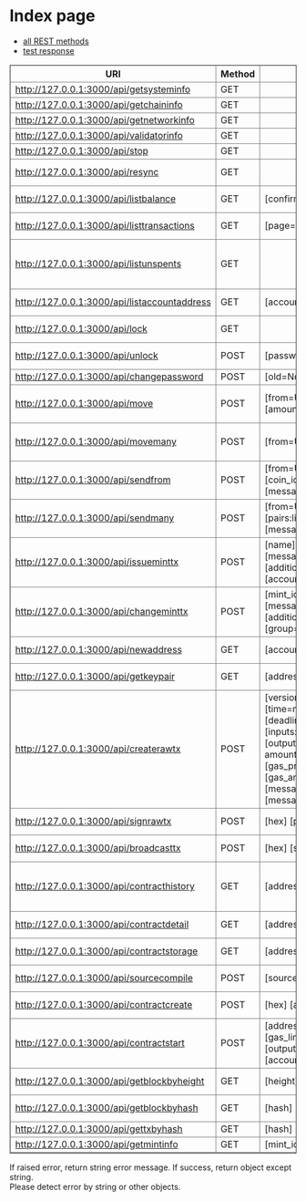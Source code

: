 Index page
====
* [all REST methods](./rest.md)
* [test response](./testresponse.html)

<table class="table4" border="1">
    <tbody>
    <tr><th>URI</th> <th>Method</th> <th>Params</th> <th>Message</th></tr>
    <tr><td><a href="./api/getsysteminfo">http://127.0.0.1:3000/api/getsysteminfo</a></td><td>GET</td><td></td><td>System info</td></tr>
    <tr><td><a href="./api/getchaininfo">http://127.0.0.1:3000/api/getchaininfo</a></td><td>GET</td><td></td><td>Chain info</td></tr>
    <tr><td><a href="./api/getnetworkinfo">http://127.0.0.1:3000/api/getnetworkinfo</a></td><td>GET</td><td></td><td>Network info</td></tr>
    <tr><td><a href="./api/validatorinfo">http://127.0.0.1:3000/api/validatorinfo</a></td><td>GET</td><td></td><td>Validator info.</td></tr>
    <tr><td><a href="./api/stop">http://127.0.0.1:3000/api/stop</a></td><td>GET</td><td></td><td>stop client.</td></tr>
    <tr><td><a href="./api/resync">http://127.0.0.1:3000/api/resync</a></td><td>GET</td><td></td><td>set True resync flag.</td></tr>
    <tr><td><a href="./api/listbalance">http://127.0.0.1:3000/api/listbalance</a></td><td>GET</td><td>[confirm=6]</td><td>All account balance.</td></tr>
    <tr><td><a href="./api/listtransactions">http://127.0.0.1:3000/api/listtransactions</a></td><td>GET</td><td>[page=0 limit=25]</td><td>Get account transactions.</td></tr>
    <tr><td><a href="./api/listunspents">http://127.0.0.1:3000/api/listunspents</a></td><td>GET</td><td></td><td>Get all unspent and orphan txhash:txindex pairs.</td></tr>
    <tr><td><a href="./api/listaccountaddress">http://127.0.0.1:3000/api/listaccountaddress</a></td><td>GET</td><td>[account=Unknown]</td><td>Get account related addresses.</td></tr>
    <tr><td><a href="./api/lock">http://127.0.0.1:3000/api/lock</a></td><td>GET</td><td></td><td>Lock by random bytes key.</td></tr>
    <tr><td><a href="./api/unlock">http://127.0.0.1:3000/api/unlock</a></td><td>POST</td><td>[password=None]</td><td>Unlock database by key.</td></tr>
    <tr><td><a href="./api/changepassword">http://127.0.0.1:3000/api/changepassword</a></td><td>POST</td><td>[old=None] [new=None]</td><td>Change password.</td></tr>
    <tr><td><a href="./api/move">http://127.0.0.1:3000/api/move</a></td><td>POST</td><td>[from=Unknown] [to] [coin_id=0] [amount]</td><td>Move account balance of single coin.</td></tr>
    <tr><td><a href="./api/movemany">http://127.0.0.1:3000/api/movemany</a></td><td>POST</td><td>[from=Unknown] [to] [coins]</td><td>Move account balance of many coins.</td></tr>
    <tr><td><a href="./api/sendfrom">http://127.0.0.1:3000/api/sendfrom</a></td><td>POST</td><td>[from=Unknown] [address] [coin_id=0] [amount] [message=None]</td><td>Send from account to address.</td></tr>
    <tr><td><a href="./api/sendmany">http://127.0.0.1:3000/api/sendmany</a></td><td>POST</td><td>[from=Unknown] [pairs:list(address,coin_id,amount)] [message=None]</td><td>Send to many account</td></tr>
    <tr><td><a href="./api/issueminttx">http://127.0.0.1:3000/api/issueminttx</a></td><td>POST</td><td>[name] [unit] [amount] [digit=0] <br>
        [message=None] [image=None] [additional_issue=True] [account=Unknown]</td><td>Issue mintcoin.</td></tr>
    <tr><td><a href="./api/changeminttx">http://127.0.0.1:3000/api/changeminttx</a></td><td>POST</td><td>[mint_id] [amount=0] [message=None] [image=None]<br>
        [additional_issue=None] [group=Unknown]</td><td>Chainge mintcoin.</td></tr>
    <tr><td><a href="./api/newaddress">http://127.0.0.1:3000/api/newaddress</a></td><td>GET</td><td>[account=Unknown]</td><td>Get new bind account address.</td></tr>
    <tr><td><a href="./api/getkeypair">http://127.0.0.1:3000/api/getkeypair</a></td><td>GET</td><td>[address]</td><td>Get priKey:pubKey by address.</td></tr>
    <tr><td><a href="./api/createrawtx">http://127.0.0.1:3000/api/createrawtx</a></td><td>POST</td><td>[version=1] [type=TRANSFER] [time=now] [deadline=now+10800] <br>
        [inputs:list((txhash, txindex),..)] <br>[outputs:list((address, coin_id, amount),..)] <br>
        [gas_price=MINIMUM_PRICE] [gas_amount=MINIMUM_AMOUNT] <br>[message_type=None] [message=None]</td><td>Create raw tx without signing.</td></tr>
    <tr><td><a href="./api/signrawtx">http://127.0.0.1:3000/api/signrawtx</a></td><td>POST</td><td>[hex] [pk=list(sk,..)]</td><td>Sign raw tx by manually</td></tr>
    <tr><td><a href="./api/broadcasttx">http://127.0.0.1:3000/api/broadcasttx</a></td><td>POST</td><td>[hex] [signature:list([pk, sign],..)]</td><td>Send raw tx by manually.</td></tr>
    <tr><td><a href="./api/contracthistory">http://127.0.0.1:3000/api/contracthistory</a></td><td>GET</td><td>[address]</td><td>Get contract related txhash(start:finish) pairs.</td></tr>
    <tr><td><a href="./api/contractdetail">http://127.0.0.1:3000/api/contractdetail</a></td><td>GET</td><td>[address]</td><td>Get contract detail by address.</td></tr>
    <tr><td><a href="./api/contractstorage">http://127.0.0.1:3000/api/contractstorage</a></td><td>GET</td><td>[address]</td><td>Get contract storage.</td></tr>
    <tr><td><a href="./api/sourcecompile">http://127.0.0.1:3000/api/sourcecompile</a></td><td>POST</td><td>[source OR path] [name=None]</td><td>Python code to hexstr.</td></tr>
    <tr><td><a href="./api/contractcreate">http://127.0.0.1:3000/api/contractcreate</a></td><td>POST</td><td>[hex] [account=Unknown]</td><td>register contract to blockchain.</td></tr>
    <tr><td><a href="./api/contractstart">http://127.0.0.1:3000/api/contractstart</a></td><td>POST</td><td>[address] [method] [args=None] [gas_limit=100000000] [outputs=list()] <br>
        [account=Unknown]</td><td>create and send start contract.</td></tr>
    <tr><td><a href="./api/getblockbyheight">http://127.0.0.1:3000/api/getblockbyheight</a></td><td>GET</td><td>[height]</td><td>Get blockinfo by height.</td></tr>
    <tr><td><a href="./api/getblockbyhash">http://127.0.0.1:3000/api/getblockbyhash</a></td><td>GET</td><td>[hash]</td><td>Get blockinfo by blockhash.</td></tr>
    <tr><td><a href="./api/gettxbyhash">http://127.0.0.1:3000/api/gettxbyhash</a></td><td>GET</td><td>[hash]</td><td>Get tx by txhash.</td></tr>
    <tr><td><a href="./api/getmintinfo">http://127.0.0.1:3000/api/getmintinfo</a></td><td>GET</td><td>[mint_id]</td><td>Get mintcoin info.</td></tr>
    </tbody>
</table>
<style>
.table4 {
border-collapse: collapse;  width: 100%;}.table4 th, .table4 td {  border: 1px solid gray;}
</style>
If raised error, return string error message. If success, return object except string.<br>Please detect error by string or other objects.
